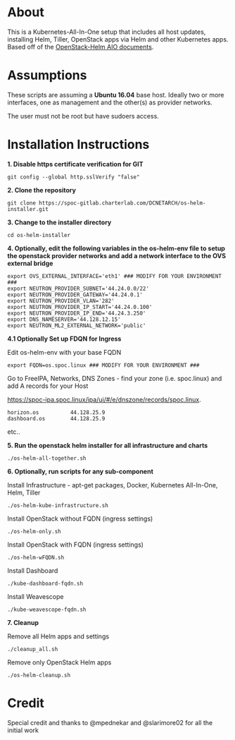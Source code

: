 # About
This is a Kubernetes-All-In-One setup that includes all host updates, installing Helm, Tiller,
OpenStack apps via Helm and other Kubernetes apps. Based off of the 
[OpenStack-Helm AIO documents](http://openstack-helm.readthedocs.io/en/latest/install/developer/all-in-one.html). 

# Assumptions
These scripts are assuming a **Ubuntu 16.04** base host. Ideally two or more interfaces,
one as management and the other(s) as provider networks.

The user must not be root but have sudoers access. 

# Installation Instructions

__1. Disable https certificate verification for GIT__
    
    git config --global http.sslVerify "false"

__2. Clone the repository__
    
    git clone https://spoc-gitlab.charterlab.com/DCNETARCH/os-helm-installer.git

__3. Change to the installer directory__
    
    cd os-helm-installer

__4. Optionally, edit the following variables in the os-helm-env file to setup the openstack provider networks and add a network interface to the OVS external bridge__
    
    export OVS_EXTERNAL_INTERFACE='eth1' ### MODIFY FOR YOUR ENVIRONMENT ###  
    export NEUTRON_PROVIDER_SUBNET='44.24.0.0/22'  
    export NEUTRON_PROVIDER_GATEWAY='44.24.0.1'  
    export NEUTRON_PROVIDER_VLAN='282'  
    export NEUTRON_PROVIDER_IP_START='44.24.0.100'  
    export NEUTRON_PROVIDER_IP_END='44.24.3.250'  
    export DNS_NAMESERVER='44.128.12.15'  
    export NEUTRON_ML2_EXTERNAL_NETWORK='public'

__4.1 Optionally Set up FDQN for Ingress__

Edit os-helm-env with your base FQDN

    export FQDN=os.spoc.linux ### MODIFY FOR YOUR ENVIRONMENT ###
    
Go to FreeIPA, Networks, DNS Zones - find your zone (i.e. spoc.linux)
and add A records for your Host

https://spoc-ipa.spoc.linux/ipa/ui/#/e/dnszone/records/spoc.linux.

    horizon.os          44.128.25.9
    dashboard.os        44.128.25.9
    
etc..

__5.  Run the openstack helm installer for all infrastructure and charts__
    
    ./os-helm-all-together.sh
    
__6.  Optionally, run scripts for any sub-component__

Install Infrastructure - apt-get packages, Docker, Kubernetes All-In-One, 
Helm, Tiller

    ./os-helm-kube-infrastructure.sh

Install OpenStack without FQDN (ingress settings)
    
    ./os-helm-only.sh

Install OpenStack with FQDN (ingress settings)
    
    ./os-helm-wFQDN.sh
    
Install Dashboard

    ./kube-dashboard-fqdn.sh
    
Install Weavescope

    ./kube-weavescope-fqdn.sh


__7. Cleanup__

Remove all Helm apps and settings

    ./cleanup_all.sh
    
Remove only OpenStack Helm apps

    ./os-helm-cleanup.sh
    


# Credit
Special credit and thanks to @mpednekar and @slarimore02 for all the initial work